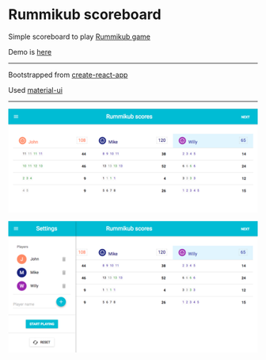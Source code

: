 # Rummikub scoreboard

Simple scoreboard to play [Rummikub game](https://en.wikipedia.org/wiki/Rummikub)

Demo is [here](https://lotas.github.io/rummikub-scoreboard/)

---

Bootstrapped from [create-react-app](https://github.com/facebookincubator/create-react-app)

Used [material-ui](http://www.material-ui.com)

---

![Screen 1](https://raw.githubusercontent.com/lotas/rummikub-scoreboard/master/img/img1.png)

![Screen 2](https://raw.githubusercontent.com/lotas/rummikub-scoreboard/master/img/img2.png)

